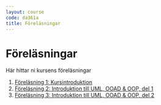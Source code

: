 ```yaml
---
layout: course
code: da361a
title: Föreläsningar
---
```


# Föreläsningar

Här hittar ni kursens föreläsningar

1. [Föreläsning 1: Kursintroduktion](lectures/F00.md)
2. [Föreläsning 2: Introduktion till UML, OOAD & OOP, del 1](lectures/F01.md)
3. [Föreläsning 3: Introduktion till UML, OOAD & OOP, del 2](lectures/F02.md)
